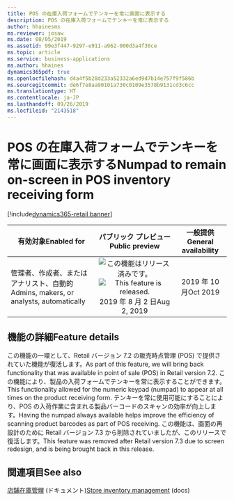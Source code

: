 ```yaml
---
title: POS の在庫入荷フォームでテンキーを常に画面に表示する
description: POS の在庫入荷フォームでテンキーを常に表示する
author: hhainesms
ms.reviewer: josaw
ms.date: 08/05/2019
ms.assetid: 99e3f447-9297-e911-a962-000d3a4f36ce
ms.topic: article
ms.service: business-applications
ms.author: hhaines
dynamics365pdf: true
ms.openlocfilehash: d4a4f5b28d233a52332a6ed9d7b14e757f9f586b
ms.sourcegitcommit: de6f7e8aa90101a730c0109e3578b9131cd3c6cc
ms.translationtype: HT
ms.contentlocale: ja-JP
ms.lasthandoff: 09/26/2019
ms.locfileid: "2143518"
---
```

# <a name="numpad-to-remain-on-screen-in-pos-inventory-receiving-form"></a><span data-ttu-id="1fe6a-103">POS の在庫入荷フォームでテンキーを常に画面に表示する</span><span class="sxs-lookup"><span data-stu-id="1fe6a-103">Numpad to remain on-screen in POS inventory receiving form</span></span>
[!include[dynamics365-retail banner](../includes/dynamics365-retail.md)]

| <span data-ttu-id="1fe6a-104">有効対象</span><span class="sxs-lookup"><span data-stu-id="1fe6a-104">Enabled for</span></span>    |  <span data-ttu-id="1fe6a-105">パブリック プレビュー</span><span class="sxs-lookup"><span data-stu-id="1fe6a-105">Public preview</span></span> | <span data-ttu-id="1fe6a-106">一般提供</span><span class="sxs-lookup"><span data-stu-id="1fe6a-106">General availability</span></span> | 
| ---------- | :----------: |:----------: |
|<span data-ttu-id="1fe6a-107">管理者、作成者、またはアナリスト、自動的</span><span class="sxs-lookup"><span data-stu-id="1fe6a-107">Admins, makers, or analysts, automatically</span></span>|<span data-ttu-id="1fe6a-108">![この機能はリリース済みです。](/dynamics365-release-plan/media/green-checkmark.png "この機能はリリース済みです。")</span><span class="sxs-lookup"><span data-stu-id="1fe6a-108">![This feature is released.](/dynamics365-release-plan/media/green-checkmark.png "This feature is released.")</span></span> <span data-ttu-id="1fe6a-109">2019 年 8 月 2 日</span><span class="sxs-lookup"><span data-stu-id="1fe6a-109">Aug 2, 2019</span></span>| <span data-ttu-id="1fe6a-110">2019 年 10 月</span><span class="sxs-lookup"><span data-stu-id="1fe6a-110">Oct 2019</span></span>|






## <a name="feature-details"></a><span data-ttu-id="1fe6a-111">機能の詳細</span><span class="sxs-lookup"><span data-stu-id="1fe6a-111">Feature details</span></span>
<!--feature detail start -->
<span data-ttu-id="1fe6a-112">この機能の一環として、Retail バージョン 7.2 の販売時点管理 (POS) で提供されていた機能が復活します。</span><span class="sxs-lookup"><span data-stu-id="1fe6a-112">As part of this feature, we will bring back functionality that was available in point of sale (POS) in Retail version 7.2.</span></span> <span data-ttu-id="1fe6a-113">この機能により、製品の入荷フォームでテンキーを常に表示することができます。</span><span class="sxs-lookup"><span data-stu-id="1fe6a-113">This functionality allowed for the numeric keypad (numpad) to appear at all times on the product receiving form.</span></span> <span data-ttu-id="1fe6a-114">テンキーを常に使用可能にすることにより、POS の入荷作業に含まれる製品バーコードのスキャンの効率が向上します。</span><span class="sxs-lookup"><span data-stu-id="1fe6a-114">Having the numpad always available helps improve the efficiency of scanning product barcodes as part of POS receiving.</span></span> <span data-ttu-id="1fe6a-115">この機能は、画面の再設計のために Retail バージョン 7.3 から削除されていましたが、このリリースで復活します。</span><span class="sxs-lookup"><span data-stu-id="1fe6a-115">This feature was removed after Retail version 7.3 due to screen redesign, and is being brought back in this release.</span></span>
<!--feature detail end -->












## <a name="see-also"></a><span data-ttu-id="1fe6a-116">関連項目</span><span class="sxs-lookup"><span data-stu-id="1fe6a-116">See also</span></span>

<span data-ttu-id="1fe6a-117">[店舗在庫管理](https://docs.microsoft.com/dynamics365/unified-operations/retail/work-with-store-inventory) (ドキュメント)</span><span class="sxs-lookup"><span data-stu-id="1fe6a-117">[Store inventory management](https://docs.microsoft.com/dynamics365/unified-operations/retail/work-with-store-inventory) (docs)</span></span>
